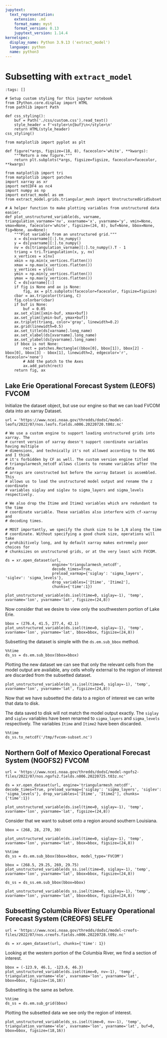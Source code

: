 ```yaml
---
jupytext:
  text_representation:
    extension: .md
    format_name: myst
    format_version: 0.13
    jupytext_version: 1.14.4
kernelspec:
  display_name: Python 3.9.13 ('extract_model')
  language: python
  name: python3
---
```


# Subsetting with `extract_model`

```{code-cell} ipython3
:tags: []

# Setup custom styling for this jupyter notebook
from IPython.core.display import HTML
from pathlib import Path

def css_styling():
    buf = Path('./css/custom.css').read_text()
    style_header = f'<style>\n{buf}\n</style>\n'
    return HTML(style_header)
css_styling()
```

```{code-cell} ipython3
from matplotlib import pyplot as plt

def figure(*args, figsize=(18, 8), facecolor='white', **kwargs):
    """Return a new figure."""
    return plt.subplots(*args, figsize=figsize, facecolor=facecolor, **kwargs)
```

```{code-cell} ipython3
from matplotlib import tri
from matplotlib import patches
import xarray as xr
import netCDF4 as nc4
import numpy as np
import extract_model as em
from extract_model.grids.triangular_mesh import UnstructuredGridSubset
```

```{code-cell} ipython3
# A helper function to make plotting variables from unstructured data easier.
def plot_unstructured_variable(ds, varname, triangulation_varname='nv', xvarname='x', yvarname='y', vmin=None, vmax=None, facecolor='white', figsize=(24, 8), buf=None, bbox=None, fig=None, ax=None):
    """Plot variable from an unstructured grid."""
    x = ds[xvarname][:].to_numpy()
    y = ds[yvarname][:].to_numpy()
    nv = ds[triangulation_varname][:].to_numpy().T - 1
    triang = tri.Triangulation(x, y, nv)
    x_vertices = x[nv]
    xmin = np.min(x_vertices.flatten())
    xmax = np.max(x_vertices.flatten())
    y_vertices = y[nv]
    ymin = np.min(y_vertices.flatten())
    ymax = np.max(y_vertices.flatten())
    C = ds[varname][:]
    if fig is None and ax is None:
        fig, ax = plt.subplots(facecolor=facecolor, figsize=figsize)
    cbar = ax.tripcolor(triang, C)
    fig.colorbar(cbar)
    if buf is None:
        buf = 0.05
    ax.set_xlim([xmin-buf, xmax+buf])
    ax.set_ylim([ymin-buf, ymax+buf])
    ax.triplot(triang, color='gray', linewidth=0.2)
    ax.grid(linewidth=0.5)
    ax.set_title(ds[varname].long_name)
    ax.set_xlabel(ds[xvarname].long_name)
    ax.set_ylabel(ds[yvarname].long_name)
    if bbox is not None:
        rect = patches.Rectangle((bbox[0], bbox[1]), bbox[2] - bbox[0], bbox[3] - bbox[1], linewidth=2, edgecolor='r', facecolor='none')
        # Add the patch to the Axes
        ax.add_patch(rect)
    return fig, ax
```

## Lake Erie Operational Forecast System (LEOFS) FVCOM

Initialize the dataset object, but use our engine so that we can load FVCOM data into an xarray Dataset.

```{code-cell} ipython3
url = 'https://www.ncei.noaa.gov/thredds/dodsC/model-leofs/2022/07/nos.leofs.fields.n006.20220720.t00z.nc'
```

```{code-cell} ipython3
# We use a custom engine to support loading unstructured grids into xarray. The
# current version of xarray doesn't support coordinate variables having multiple
# dimensions, and technically it's not allowed according to the NUG and I think
# it's forbidden by CF as well. The custom version engine titled
# triangularmesh_netcdf allows clients to rename variables after the data
# arrays are constructed but before the xarray Dataset is assembled. This
# allows us to load the unstructured model output and rename the z coordinate
# variables siglay and siglev to sigma_layers and sigma_levels respectively.

# We also drop the Itime and Itime2 variables which are redundant to the time
# coordinate variable. These variables also interfere with cf-xarray and
# decoding times.

# MOST importantly, we specify the chunk size to be 1,N along the time
# coordinate. Without specifying a good chunk size, operations will take
# prohibitively long, and by default xarray makes extremely poor choices for
# chunksizes on unstructured grids, or at the very least with FVCOM.

ds = xr.open_dataset(url,
                     engine='triangularmesh_netcdf',
                     decode_times=True,
                     preload_varmap={'siglay': 'sigma_layers', 'siglev': 'sigma_levels'},
                     drop_variables=['Itime', 'Itime2'],
                     chunks={'time':1})
```

```{code-cell} ipython3
plot_unstructured_variable(ds.isel(time=0, siglay=-1), 'temp', xvarname='lon', yvarname='lat', figsize=(24,8))
```

Now consider that we desire to view only the southwestern portion of Lake Erie.

```{code-cell} ipython3
bbox = (276.4, 41.5, 277.4, 42.1)
plot_unstructured_variable(ds.isel(time=0, siglay=-1), 'temp', xvarname='lon', yvarname='lat', bbox=bbox, figsize=(24,8))
```

Subsetting the dataset is simple with the `ds.em.sub_bbox` method.

```{code-cell} ipython3
%%time
ds_ss = ds.em.sub_bbox(bbox=bbox)
```

Plotting the new dataset we can see that only the relevant cells from the model output are available, any cells wholly external to the region of interest are discarded from the subsetted dataset.

```{code-cell} ipython3
plot_unstructured_variable(ds_ss.isel(time=0, siglay=-1), 'temp', xvarname='lon', yvarname='lat', figsize=(24,8))
```

Now that we have subsetted the data to a region of interest we can write that data to disk.
<div class="note">
        The data saved to disk will not match the model output exactly. The <code>siglay</code> and <code>siglev</code>
        variables have been renamed to <code>sigma_layers</code> and
        <code>sigma_levels</code> respectively. The variables <code>Itime</code> and <code>Itime2</code> have been
        discarded.

</div>


```{code-cell} ipython3
%%time
ds_ss.to_netcdf('/tmp/fvcom-subset.nc')
```

## Northern Golf of Mexico Operational Forecast System (NGOFS2) FVCOM

```{code-cell} ipython3
url = 'https://www.ncei.noaa.gov/thredds/dodsC/model-ngofs2-files/2022/07/nos.ngofs2.fields.n006.20220725.t03z.nc'
```

```{code-cell} ipython3
ds = xr.open_dataset(url, engine='triangularmesh_netcdf', decode_times=True, preload_varmap={'siglay': 'sigma_layers', 'siglev': 'sigma_levels'}, drop_variables=['Itime', 'Itime2'], chunks={'time':1})
```

```{code-cell} ipython3
plot_unstructured_variable(ds.isel(time=0, siglay=-1), 'temp', xvarname='lon', yvarname='lat', figsize=(24,8))
```

Consider that we want to subset onto a region around southern Louisiana.

```{code-cell} ipython3
bbox = (268, 28, 270, 30)

plot_unstructured_variable(ds.isel(time=0, siglay=-1), 'temp', xvarname='lon', yvarname='lat', bbox=bbox, figsize=(24,8))
```

```{code-cell} ipython3
%%time
ds_ss = ds.em.sub_bbox(bbox=bbox, model_type='FVCOM')
```

```{code-cell} ipython3
bbox = (268.5, 29.25, 269, 29.75)
plot_unstructured_variable(ds_ss.isel(time=0, siglay=-1), 'temp', xvarname='lon', yvarname='lat', bbox=bbox, figsize=(24,8))
```

```{code-cell} ipython3
ds_ss = ds_ss.em.sub_bbox(bbox=bbox)
```

```{code-cell} ipython3
plot_unstructured_variable(ds_ss.isel(time=0, siglay=-1), 'temp', xvarname='lon', yvarname='lat', bbox=bbox, figsize=(24,8))
```

## Subsetting Columbia River Estuary Operational Forecast System (CREOFS) SELFE

```{code-cell} ipython3
url = 'https://www.ncei.noaa.gov/thredds/dodsC/model-creofs-files/2022/07/nos.creofs.fields.n006.20220728.t09z.nc'
```

```{code-cell} ipython3
ds = xr.open_dataset(url, chunks={'time': 1})
```

Looking at the western portion of the Columbia River, we find a section of interest.

```{code-cell} ipython3
bbox = (-123.9, 46.1, -123.6, 46.3)
plot_unstructured_variable(ds.isel(time=0, nv=-1), 'temp', triangulation_varname='ele', xvarname='lon', yvarname='lat', bbox=bbox, figsize=(16,18))
```

Subsetting is the same as before.

```{code-cell} ipython3
%%time
ds_ss = ds.em.sub_grid(bbox)
```

Plotting the subsetted data we see only the region of interest.

```{code-cell} ipython3
plot_unstructured_variable(ds_ss.isel(time=0, nv=-1), 'temp', triangulation_varname='ele', xvarname='lon', yvarname='lat', buf=0, bbox=bbox, figsize=(18,16))
```

```{code-cell} ipython3

```
